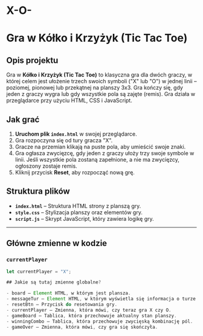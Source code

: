 # X-O-

# Gra w Kółko i Krzyżyk (Tic Tac Toe)

## Opis projektu
Gra w **Kółko i Krzyżyk (Tic Tac Toe)** to klasyczna gra dla dwóch graczy, w której celem jest ułożenie trzech swoich symboli ("X" lub "O") w jednej linii – poziomej, pionowej lub przekątnej na planszy 3x3. Gra kończy się, gdy jeden z graczy wygra lub gdy wszystkie pola są zajęte (remis). Gra działa w przeglądarce przy użyciu HTML, CSS i JavaScript.

## Jak grać
1. **Uruchom plik `index.html`** w swojej przeglądarce.
2. Gra rozpoczyna się od tury gracza "X".
3. Gracze na przemian klikają na puste pola, aby umieścić swoje znaki.
4. Gra ogłasza zwycięzcę, gdy jeden z graczy ułoży trzy swoje symbole w linii. Jeśli wszystkie pola zostaną zapełnione, a nie ma zwycięzcy, ogłoszony zostaje remis.
5. Kliknij przycisk **Reset**, aby rozpocząć nową grę.

## Struktura plików
- **`index.html`** – Struktura HTML strony z planszą gry.
- **`style.css`** – Stylizacja planszy oraz elementów gry.
- **`script.js`** – Skrypt JavaScript, który zawiera logikę gry.

---

## Główne zmienne w kodzie

### `currentPlayer`
```javascript
let currentPlayer = "X";

## Jakie są tutaj zmienne globalne?

- board – Element HTML, w którym jest plansza.
- messageTur – Element HTML, w którym wyświetla się informacja o turze lub wyniku.
- resetBtn – Przycisk do resetowania gry.
- currentPlayer – Zmienna, która mówi, czy teraz gra X czy O.
- gameBoard – Tablica, która przechowuje aktualny stan planszy.
- winningCombo – Tablica, która przechowuje zwycięską kombinację pól.
- gameOver – Zmienna, która mówi, czy gra się skończyła.


